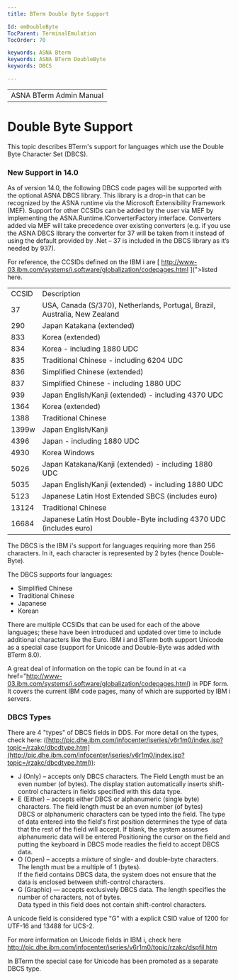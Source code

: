 ```yaml
---
title: BTerm Double Byte Support

Id: emDoubleByte
TocParent: TerminalEmulation
TocOrder: 70

keywords: ASNA Bterm
keywords: ASNA BTerm DoubleByte
keywords: DBCS

---
```


<table>
                <tr>
                    <td>
                        <span class="OH_MultiViewContainerPanelDhtmlTable">
                            ASNA BTerm Admin Manual
                            <br />
                        </span>
                    </td>
                </tr>
</table>

# Double Byte Support
This topic describes BTerm's support for languages which use the Double Byte Character Set (DBCS). 

### New Support in 14.0
As of version 14.0, the following DBCS code pages will be supported with the optional ASNA DBCS library. This library is a drop-in that can be recognized by the ASNA runtime via the Microsoft Extensibility Framework (MEF). Support for other CCSIDs can be added by the user via MEF by implementing the ASNA.Runtime.IConverterFactory interface. Converters added via MEF will take precedence over existing converters (e.g. if you use the ASNA DBCS library the converter for 37 will be taken from it instead of using the default provided by .Net – 37 is included in the DBCS library as it’s needed by 937). 

For reference, the CCSIDs defined on the IBM i are [ http://www-03.ibm.com/systems/i.software/globalization/codepages.html ](">listed here</a>.
<table>
                    <tr>
                    <td>CCSID</td>
                    <td>Description</td></tr>
                    <tr><td>37</td><td>USA, Canada (S/370), Netherlands, Portugal, Brazil, Australia, New Zealand</td></tr>
                    <tr><td>290</td><td>Japan Katakana (extended)</td></tr>
                    <tr><td>833</td><td>Korea (extended)</td></tr>
                    <tr><td>834</td><td>Korea - including 1880 UDC</td></tr>
                    <tr><td>835</td><td>Traditional Chinese - including 6204 UDC</td></tr>
                    <tr><td>836</td><td>Simplified Chinese (extended)</td></tr>
                    <tr><td>837</td><td>Simplified Chinese - including 1880 UDC</td></tr>
                    <tr><td>939</td><td>Japan English/Kanji (extended) - including 4370 UDC</td></tr>
                    <tr><td>1364</td><td>Korea (extended)</td></tr>
                    <tr><td>1388</td><td>Traditional Chinese</td></tr>
                    <tr><td>1399w</td><td>Japan English/Kanji</td></tr>
                    <tr><td>4396</td><td>Japan - including 1880 UDC</td></tr>
                    <tr><td>4930</td><td>Korea Windows</td></tr>
                    <tr><td>5026</td><td>Japan Katakana/Kanji (extended) - including 1880 UDC</td></tr>
                    <tr><td>5035</td><td>Japan English/Kanji (extended) - including 1880 UDC</td></tr>
                    <tr><td>5123</td><td>Japanese Latin Host Extended SBCS (includes euro)</td></tr>
                    <tr><td>13124</td><td>Traditional Chinese</td></tr>
                    <tr><td>16684</td><td>Japanese Latin Host Double-Byte including 4370 UDC (includes euro)</td></tr>
</table>

The DBCS is the IBM i's support for languages requiring more than 256 characters. In it, each character is represented by 2 bytes (hence Double-Byte). 

The DBCS supports four languages:

- Simplified Chinese
- Traditional Chinese
- Japanese
- Korean

There are multiple CCSIDs that can be used for each of the above languages; these have been introduced and updated over time to include additional characters like the Euro. IBM i and BTerm both support Unicode as a special case (support for Unicode and Double-Byte was added with BTerm 8.0). 

A great deal of information on the topic can be found in at <a href="http://www-03.ibm.com/systems/i.software/globalization/codepages.html) in PDF form. It covers the current IBM code pages, many of which are supported by IBM i servers. 

### DBCS Types
There are 4 "types" of DBCS fields in DDS. For more detail on the types, check here: ([http://pic.dhe.ibm.com/infocenter/iseries/v6r1m0/index.jsp?topic=/rzakc/dbcdtype.htm](http://pic.dhe.ibm.com/infocenter/iseries/v6r1m0/index.jsp?topic=/rzakc/dbcdtype.html)): 

- J (Only) &#8211; accepts only DBCS characters.  The Field Length must be an even number (of bytes).
                        The display station automatically inserts shift-control characters in fields specified with this data type.
- E (Either)  &#8211;
                        accepts either DBCS or alphanumeric (single byte)
                        characters. The field length must be an even number (of
                        bytes)<br />DBCS or alphanumeric characters can be typed
                        into the field. The type of data entered into the
                        field's first position determines the type of data that
                        the rest of the field will accept. If blank, the
                        system assumes alphanumeric data will be entered
                        Positioning the cursor on the field and putting the
                        keyboard in DBCS mode readies the field to accept DBCS
                        data.
- O (Open) &#8211; accepts a mixture of single- and double-byte characters. The length must be a multiple
                        of 1 (bytes). <br />
                        If the field contains DBCS data, the system does not ensure that the data is enclosed between shift-control characters.
- G (Graphic) — accepts exclusively DBCS data. The
                        length specifies the number of characters, not of bytes.<br />
                        Data typed in this field does not contain shift-control characters.

A unicode field is considered type "G" with a explicit CSID value of 1200 for UTF-16 and 13488 for UCS-2. 

For more information on Unicode fields in IBM i, check here [ http://pic.dhe.ibm.com/infocenter/iseries/v6r1m0/topic/rzakc/dspfil.htm ](http://pic.dhe.ibm.com/infocenter/iseries/v6r1m0/topic/rzakc/dspfil.html) 

In BTerm the special case for Unicode has been promoted as a separate DBCS type. 
